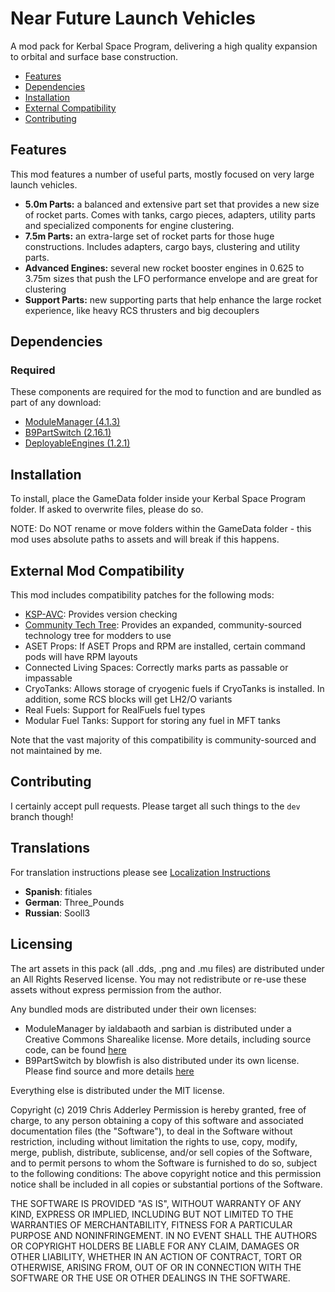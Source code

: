 # Near Future Launch Vehicles

A mod pack for Kerbal Space Program, delivering a high quality expansion to orbital and surface base construction.

* [Features](#features)
* [Dependencies](#dependencies)
* [Installation](#installation)
* [External Compatibility](#features)
* [Contributing](#contributing)

## Features

This mod features a number of useful parts, mostly focused on very large launch vehicles.

* **5.0m Parts:** a balanced and extensive part set that provides a new size of rocket parts. Comes with tanks, cargo pieces, adapters, utility parts and specialized components for engine clustering.
* **7.5m Parts:** an extra-large set of rocket parts for those huge constructions. Includes adapters, cargo bays, clustering and utility parts.
* **Advanced Engines:** several new rocket booster engines in 0.625 to 3.75m sizes that push the LFO performance envelope and are great for clustering
* **Support Parts:** new supporting parts that help enhance the large rocket experience, like heavy RCS thrusters and big decouplers

## Dependencies

### Required
These components are required for the mod to function and are bundled as part of any download:
* [ModuleManager (4.1.3)](https://github.com/sarbian/ModuleManager)
* [B9PartSwitch (2.16.1)](https://github.com/blowfishpro/B9PartSwitch)
* [DeployableEngines (1.2.1)](https://github.com/ChrisAdderley/DeployableEngines)

## Installation

To install, place the GameData folder inside your Kerbal Space Program folder. If asked to overwrite files, please do so.

NOTE: Do NOT rename or move folders within the GameData folder - this mod uses absolute paths to assets and will break if this happens.

## External Mod Compatibility

This mod includes compatibility patches for the following mods:
* [KSP-AVC](https://github.com/CYBUTEK/KSPAddonVersionChecker): Provides version checking
* [Community Tech Tree](https://github.com/ChrisAdderley/CommunityTechTree): Provides an expanded, community-sourced technology tree for modders to use
* ASET Props: If ASET Props and RPM are installed, certain command pods will have RPM layouts
* Connected Living Spaces: Correctly marks parts as passable or impassable
* CryoTanks: Allows storage of cryogenic fuels if CryoTanks is installed. In addition, some RCS blocks will get LH2/O variants
* Real Fuels: Support for RealFuels fuel types
* Modular Fuel Tanks: Support for storing any fuel in MFT tanks

Note that the vast majority of this compatibility is community-sourced and not maintained by me.

## Contributing

I certainly accept pull requests. Please target all such things to the `dev` branch though!

## Translations

For translation instructions please see [Localization Instructions](https://github.com/ChrisAdderley/NearFutureLaunchVehicles/blob/master/GameData/NearFutureLaunchVehicles/Localization/Localization.md)

* **Spanish**: fitiales
* **German**: Three_Pounds
* **Russian**: Sooll3

## Licensing

The art assets in this pack (all .dds, .png and .mu files) are distributed under an All Rights Reserved license. You may not redistribute or re-use these assets without express permission from the author.

Any bundled mods are distributed under their own licenses:
* ModuleManager by ialdabaoth and sarbian is distributed under a Creative Commons Sharealike license. More details, including source code, can be found [here](http://forum.kerbalspaceprogram.com/threads/31342-0-20-ModuleManager-1-3-for-all-your-stock-modding-needs?p=528607&viewfull=1#post528607)
* B9PartSwitch by blowfish is also distributed under its own license. Please find source and more details [here](https://github.com/blowfishpro/B9PartSwitch)

Everything else is distributed under the MIT license.

Copyright (c) 2019 Chris Adderley
Permission is hereby granted, free of charge, to any person obtaining a copy of this software and associated documentation files (the "Software"), to deal in the Software without restriction, including without limitation the rights to use, copy, modify, merge, publish, distribute, sublicense, and/or sell copies of the Software, and to permit persons to whom the Software is furnished to do so, subject to the following conditions: The above copyright notice and this permission notice shall be included in all copies or substantial portions of the Software.

THE SOFTWARE IS PROVIDED "AS IS", WITHOUT WARRANTY OF ANY KIND, EXPRESS OR IMPLIED, INCLUDING BUT NOT LIMITED TO THE WARRANTIES OF MERCHANTABILITY, FITNESS FOR A PARTICULAR PURPOSE AND NONINFRINGEMENT. IN NO EVENT SHALL THE AUTHORS OR COPYRIGHT HOLDERS BE LIABLE FOR ANY CLAIM, DAMAGES OR OTHER LIABILITY, WHETHER IN AN ACTION OF CONTRACT, TORT OR OTHERWISE, ARISING FROM, OUT OF OR IN CONNECTION WITH THE SOFTWARE OR THE USE OR OTHER DEALINGS IN THE SOFTWARE.

